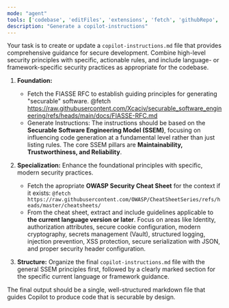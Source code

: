 ```yaml
---
mode: "agent"
tools: ['codebase', 'editFiles', 'extensions', 'fetch', 'githubRepo', 'search']
description: "Generate a copilot-instructions"
---
```

Your task is to create or update a `copilot-instructions.md` file that provides comprehensive guidance for secure development. Combine high-level security principles with specific, actionable rules, and include language- or framework-specific security practices as appropriate for the codebase.

1.  **Foundation:** 
    *   Fetch the FIASSE RFC to establish guiding principles for generating "securable" software. @fetch https://raw.githubusercontent.com/Xcaciv/securable_software_engineering/refs/heads/main/docs/FIASSE-RFC.md
    *   Generate Instructions: The instructions should be based on the **Securable Software Engineering Model (SSEM)**, focusing on influencing code generation at a fundamental level rather than just listing rules. The core SSEM pillars are **Maintainability, Trustworthiness, and Reliability**.

2.  **Specialization:** Enhance the foundational principles with specific, modern security practices.
    *   Fetch the apropriate **OWASP Security Cheat Sheet** for the context if it exists: `@fetch https://raw.githubusercontent.com/OWASP/CheatSheetSeries/refs/heads/master/cheatsheets/`
    *   From the cheat sheet, extract and include guidelines applicable to **the current language version or later**. Focus on areas like Identity, authorization attributes, secure cookie configuration, modern cryptography, secrets management (Vault), structured logging, injection prevention, XSS protection, secure serialization with JSON, and proper security header configuration.

3.  **Structure:** Organize the final `copilot-instructions.md` file with the general SSEM principles first, followed by a clearly marked section for the specific current language or framework guidance.

The final output should be a single, well-structured markdown file that guides Copilot to produce code that is securable by design.